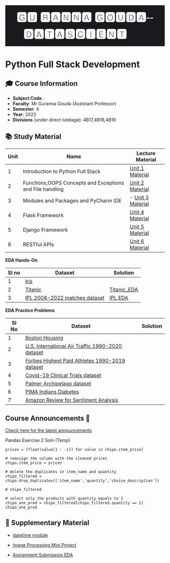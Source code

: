 <h2><div style="font-family: Trebuchet MS; background-color: #1b191d; color: #FFFFFF; padding: 12px; font-size: 35px; line-height: 1.5;text-align: center; line-height: 1.;">🅶🆄 🆁🅰🅽🅽🅰 🅶🅾🆄🅳🅰--🅳🅰🆃🅰🆂🅲🅸🅴🅽🆃 👨‍💻</div> 


# Python Full Stack Development


## **🎓 Course Information**

- **Subject Code** : 
- **Faculty**: Mr Guranna Gouda  (Assistant Professor)
- **Semester**: 4
- **Year**: 2023
- **Divisions** (under direct tutelage): 4B17,4B18,4B19


## **📚 Study Material**


|Unit | Name | Lecture Material | 
|-----|------|-------------------|
| 1 | Introduction to Python Full Stack  | [Unit 1 Material]() | 
| 2 | Functions,OOPS Concepts and Exceptions and File handling | [Unit 2 Material]() | 
| 3 | Modules and Packages and PyCharm IDE| - [Unit 3 Material]()| 
| 4 | Flask Framework | [Unit 4 Material ]()| 
| 5 | Django Framework |[Unit 5 Material]() | 
| 6 | RESTful APIs| [Unit 6 Material]() | 



**EDA Hands-On** 

|Sl no | Dataset | Solution|
|------|---------|---------|
|1|[Iris](https://www.kaggle.com/datasets/uciml/iris)||
|2|[Titanic](https://www.kaggle.com/competitions/titanic)| [Titanic_EDA](./EDA_Problems/Titanic_EDA.ipynb)|
| 3 | [IPL 2008-2022 matches dataset](https://www.kaggle.com/datasets/vora1011/ipl-2008-to-2021-all-match-dataset) | [IPL EDA](./EDA_Problems/IPL_EDA.ipynb) | 



**EDA Practice Problems**

|Sl No|Dataset|Solution|
|-----|-------|--------|
|1|[Boston Housing](https://www.kaggle.com/c/boston-housing)||
| 2 | [U.S. International Air Traffic 1990-2020 dataset ](https://www.kaggle.com/datasets/parulpandey/us-international-air-traffic-data)| | 
| 3 | [Forbes Highest Paid Athletes 1990-2019 dataset](https://www.kaggle.com/datasets/parulpandey/forbes-highest-paid-athletes-19902019) | | 
| 4 | [Covid-19 Clinical Trials dataset](https://www.kaggle.com/datasets/parulpandey/covid19-clinical-trials-dataset) | | 
| 5 | [Palmer Archipelago dataset](https://www.kaggle.com/datasets/parulpandey/palmer-archipelago-antarctica-penguin-data)| | 
| 6 |[PIMA Indians Diabetes](https://www.kaggle.com/datasets/uciml/pima-indians-diabetes-database)||
| 7 |[Amazon Review for Sentiment Analysis](https://www.kaggle.com/datasets/bittlingmayer/amazonreviews)||

## Course Announcements 📢

[Check here for the latest announcements](./Announcements.MD)



Pandas Exercise 2 Soln (Temp)

```
prices = [float(value[1 : -1]) for value in chipo.item_price]

# reassign the column with the cleaned prices
chipo.item_price = prices

# delete the duplicates in item_name and quantity
chipo_filtered = chipo.drop_duplicates(['item_name','quantity','choice_description'])

# chipo_filtered

# select only the products with quantity equals to 1
chipo_one_prod = chipo_filtered[chipo_filtered.quantity == 1]
chipo_one_prod
```


## 👜 Supplementary Material

- [datetime module](./datetime_tutorial.ipynb)

- [Image Processing Mini Project](https://colab.research.google.com/drive/1UkrggIS9EpSge2y7z0PU_8g73IydpBc7?usp=sharing)

- [Assignment Submission EDA](https://colab.research.google.com/drive/1TZHy1kM7La-aQbfXnLPTgxBLHbZtDaqN?usp=sharing)

<!-- 

- os module
- pathlib module
- glob module
- random module
- requests module
- math module
- collections module
- Polars for Data Science
- Plotly for Data Science
- Pandas Tricks
- Matplotlib Tricks
- Streamlit for Data Science
- Advanced Python 1
- Advanced Python 2
- Advanced Python 3
- Advanced Python 4
- Advanced Python 5
- Advanced Python 6
- Advanced Python 7
- Advanced Python 8
- Advanced Python 9
- Advanced Python 10


-->


